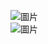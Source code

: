 ![圖片](https://github.com/user-attachments/assets/66cf034c-ca38-4e87-9c9c-96e41dd03ded)
\
![圖片](https://github.com/user-attachments/assets/742ee7ac-dfa3-46ea-8940-f3a69892c49e)

